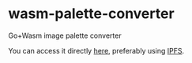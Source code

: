 # wasm-palette-converter

Go+Wasm image palette converter

You can access it directly [here](https://paletteswitcher.bruyant.xyz), preferably using [IPFS](https://ipfs.io/).
